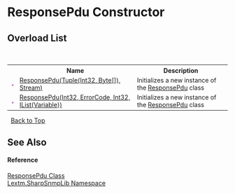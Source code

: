 # ResponsePdu Constructor 
 


## Overload List
&nbsp;<table><tr><th></th><th>Name</th><th>Description</th></tr><tr><td>![Public method](media/pubmethod.gif "Public method")</td><td><a href="M_Lextm_SharpSnmpLib_ResponsePdu__ctor_1">ResponsePdu(Tuple(Int32, Byte[]), Stream)</a></td><td>
Initializes a new instance of the <a href="T_Lextm_SharpSnmpLib_ResponsePdu">ResponsePdu</a> class</td></tr><tr><td>![Public method](media/pubmethod.gif "Public method")</td><td><a href="M_Lextm_SharpSnmpLib_ResponsePdu__ctor">ResponsePdu(Int32, ErrorCode, Int32, IList(Variable))</a></td><td>
Initializes a new instance of the <a href="T_Lextm_SharpSnmpLib_ResponsePdu">ResponsePdu</a> class</td></tr></table>&nbsp;
<a href="#responsepdu-constructor">Back to Top</a>

## See Also


#### Reference
<a href="T_Lextm_SharpSnmpLib_ResponsePdu">ResponsePdu Class</a><br /><a href="N_Lextm_SharpSnmpLib">Lextm.SharpSnmpLib Namespace</a><br />